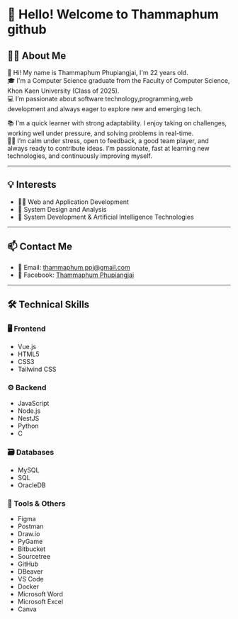 # 👋 Hello! Welcome to Thammaphum github

## 🙋‍♂️ About Me

👋 Hi! My name is Thammaphum Phupiangjai, I'm 22 years old.  
🎓 I'm a Computer Science graduate from the Faculty of Computer Science, Khon Kaen University (Class of 2025).  
💻 I’m passionate about software technology,programming,web development and always eager to explore new and emerging tech.

📚 I'm a quick learner with strong adaptability. I enjoy taking on challenges, working well under pressure, and solving problems in real-time.  
🧑‍🎓 I’m calm under stress, open to feedback, a good team player, and always ready to contribute ideas. I’m passionate, fast at learning new technologies, and continuously improving myself.

---

## 💡 Interests

- 👨‍💻 Web and Application Development  
- 🧩 System Design and Analysis  
- 🤖 System Development & Artificial Intelligence Technologies  

---

## 📫 Contact Me

- 📧 Email: thammaphum.ppj@gmail.com  
- 📘 Facebook: [Thammaphum Phupiangjai](https://www.facebook.com/tamapoom.pupeangjai.7)

---

## 🛠️ Technical Skills

### 🖥️ Frontend
- Vue.js  
- HTML5  
- CSS3  
- Tailwind CSS  

### ⚙️ Backend
- JavaScript  
- Node.js  
- NestJS  
- Python  
- C  

### 🗃️ Databases
- MySQL  
- SQL  
- OracleDB  

### 🧰 Tools & Others
- Figma  
- Postman  
- Draw.io  
- PyGame  
- Bitbucket  
- Sourcetree  
- GitHub  
- DBeaver
- VS Code
- Docker
- Microsoft Word
- Microsoft Excel
- Canva
